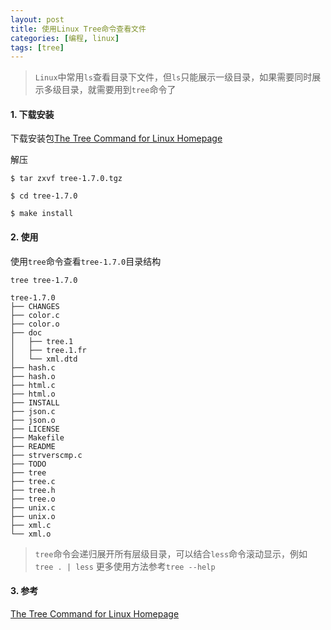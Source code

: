 ```yaml
---
layout: post
title: 使用Linux Tree命令查看文件
categories: [编程, linux]
tags: [tree]
---
```



> `Linux`中常用`ls`查看目录下文件，但`ls`只能展示一级目录，如果需要同时展示多级目录，就需要用到`tree`命令了

#### 1. 下载安装

下载安装包[The Tree Command for Linux Homepage](http://mama.indstate.edu/users/ice/tree/)

解压
```
$ tar zxvf tree-1.7.0.tgz

$ cd tree-1.7.0

$ make install

```

#### 2. 使用

使用`tree`命令查看`tree-1.7.0`目录结构

```
tree tree-1.7.0

tree-1.7.0
├── CHANGES
├── color.c
├── color.o
├── doc
│   ├── tree.1
│   ├── tree.1.fr
│   └── xml.dtd
├── hash.c
├── hash.o
├── html.c
├── html.o
├── INSTALL
├── json.c
├── json.o
├── LICENSE
├── Makefile
├── README
├── strverscmp.c
├── TODO
├── tree
├── tree.c
├── tree.h
├── tree.o
├── unix.c
├── unix.o
├── xml.c
└── xml.o
```

> `tree`命令会递归展开所有层级目录，可以结合`less`命令滚动显示，例如 `tree . | less`
> 更多使用方法参考`tree --help`

#### 3. 参考

[The Tree Command for Linux Homepage](http://mama.indstate.edu/users/ice/tree/)